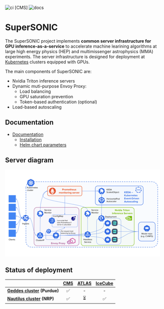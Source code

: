 ![ci [CMS]](https://github.com/fastmachinelearning/SuperSONIC/actions/workflows/ci-github-cms.yaml/badge.svg)
![docs](https://github.com/fastmachinelearning/SuperSONIC/actions/workflows/sphinx-docs.yaml/badge.svg)

# SuperSONIC

The SuperSONIC project implements **common server infrastructure for GPU inference-as-a-service** to accelerate machine learining algorithms at large high energy physics (HEP) and multimissenger astrophysics (MMA) experiments. The server infrastructure is designed for deployment at [Kubernetes](https://kubernetes.io) clusters equipped with GPUs.

The main components of SuperSONIC are:
- Nvidia Triton inference servers
- Dynamic muti-purpose Envoy Proxy:
  - Load balancing
  - GPU saturation prevention
  - Token-based authentication (optional)
- Load-based autoscaling

## Documentation

- [Documentation](http://fastmachinelearning.org/SuperSONIC/ "Documentation")
  - [Installation](http://fastmachinelearning.org/SuperSONIC/Installation.html "Installation")
  - [Helm chart parameters](http://fastmachinelearning.org/SuperSONIC/Parameters.html# "Parameters")

## Server diagram

<p align="center">
  <img src="docs/img/diagram.svg" alt="diagram" width="700"/>
</p>

## Status of deployment

|  | **[CMS](https://home.cern/science/experiments/cms)**      | **[ATLAS](https://home.cern/science/experiments/atlas)**    | **[IceCube](https://icecube.wisc.edu)**  |
|:---|:---:|:---:|:---:|
| **[Geddes cluster](https://www.rcac.purdue.edu/compute/geddes) (Purdue)**   | ✅ | - | - |
| **[Nautilus cluster](https://docs.nationalresearchplatform.org) (NRP)**    | ✅  |  ⏳ |   ✅   |